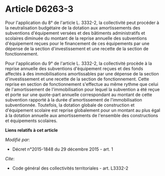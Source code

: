 # Article D6263-3

Pour l'application du 8° de l'article L. 3332-2, la collectivité peut procéder à la neutralisation budgétaire de la dotation
aux amortissements des subventions d'équipement versées et des bâtiments administratifs et scolaires diminuée du montant de
la reprise annuelle des subventions d'équipement reçues pour le financement de ces équipements par une dépense de la section
d'investissement et une recette de la section de fonctionnement.

Pour l'application du 9° de l'article L. 3332-2, la collectivité procède à la reprise annuelle des subventions d'équipement
reçues et des fonds affectés à des immobilisations amortissables par une dépense de la section d'investissement et une
recette de la section de fonctionnement. Cette reprise en section de fonctionnement s'effectue au même rythme que celui de
l'amortissement de l'immobilisation pour lequel la subvention a été reçue et porte sur une quote-part annuelle correspondant
au montant de cette subvention rapporté à la durée d'amortissement de l'immobilisation subventionnée. Toutefois, la dotation
globale de construction et d'équipement scolaire est reprise globalement pour un montant au plus égal à la dotation annuelle
aux amortissements de l'ensemble des constructions et équipements scolaires.

**Liens relatifs à cet article**

_Modifié par_:

  - Décret n°2015-1848 du 29 décembre 2015 - art. 1

_Cite_:

  - Code général des collectivités territoriales - art. L3332-2
